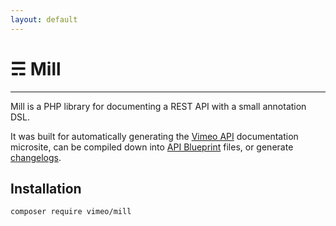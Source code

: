 ```yaml
---
layout: default
---
```


# ☴ Mill
---

Mill is a PHP library for documenting a REST API with a small annotation DSL.

It was built for automatically generating the [Vimeo API](https://developer.vimeo.com/api/endpoints) documentation
microsite, can be compiled down into [API Blueprint](https://apiblueprint.org/) files, or generate
[changelogs](https://developer.vimeo.com/api/changelog).

## Installation

```bash
composer require vimeo/mill
```
